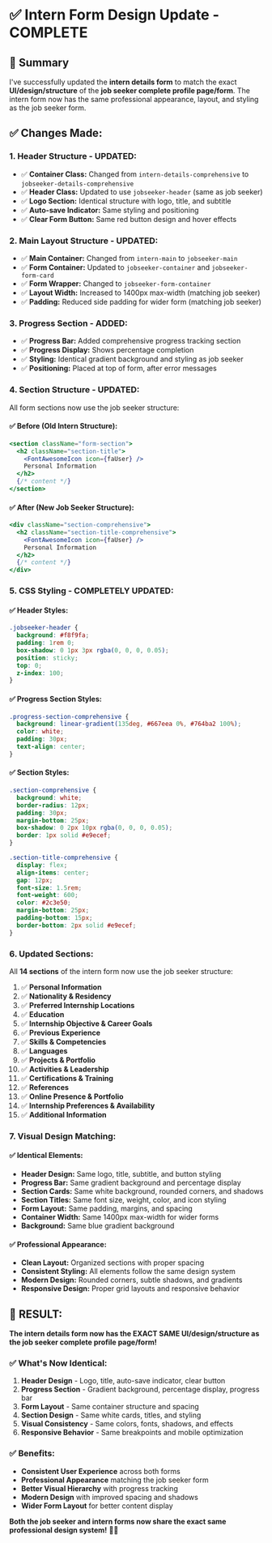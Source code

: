 # ✅ Intern Form Design Update - COMPLETE

## 🎯 Summary

I've successfully updated the **intern details form** to match the exact **UI/design/structure** of the **job seeker complete profile page/form**. The intern form now has the same professional appearance, layout, and styling as the job seeker form.

## ✅ Changes Made:

### **1. Header Structure - UPDATED:**
- ✅ **Container Class:** Changed from `intern-details-comprehensive` to `jobseeker-details-comprehensive`
- ✅ **Header Class:** Updated to use `jobseeker-header` (same as job seeker)
- ✅ **Logo Section:** Identical structure with logo, title, and subtitle
- ✅ **Auto-save Indicator:** Same styling and positioning
- ✅ **Clear Form Button:** Same red button design and hover effects

### **2. Main Layout Structure - UPDATED:**
- ✅ **Main Container:** Changed from `intern-main` to `jobseeker-main`
- ✅ **Form Container:** Updated to `jobseeker-container` and `jobseeker-form-card`
- ✅ **Form Wrapper:** Changed to `jobseeker-form-container`
- ✅ **Layout Width:** Increased to 1400px max-width (matching job seeker)
- ✅ **Padding:** Reduced side padding for wider form (matching job seeker)

### **3. Progress Section - ADDED:**
- ✅ **Progress Bar:** Added comprehensive progress tracking section
- ✅ **Progress Display:** Shows percentage completion
- ✅ **Styling:** Identical gradient background and styling as job seeker
- ✅ **Positioning:** Placed at top of form, after error messages

### **4. Section Structure - UPDATED:**
All form sections now use the job seeker structure:

#### **✅ Before (Old Intern Structure):**
```jsx
<section className="form-section">
  <h2 className="section-title">
    <FontAwesomeIcon icon={faUser} />
    Personal Information
  </h2>
  {/* content */}
</section>
```

#### **✅ After (New Job Seeker Structure):**
```jsx
<div className="section-comprehensive">
  <h2 className="section-title-comprehensive">
    <FontAwesomeIcon icon={faUser} />
    Personal Information
  </h2>
  {/* content */}
</div>
```

### **5. CSS Styling - COMPLETELY UPDATED:**

#### **✅ Header Styles:**
```css
.jobseeker-header {
  background: #f8f9fa;
  padding: 1rem 0;
  box-shadow: 0 1px 3px rgba(0, 0, 0, 0.05);
  position: sticky;
  top: 0;
  z-index: 100;
}
```

#### **✅ Progress Section Styles:**
```css
.progress-section-comprehensive {
  background: linear-gradient(135deg, #667eea 0%, #764ba2 100%);
  color: white;
  padding: 30px;
  text-align: center;
}
```

#### **✅ Section Styles:**
```css
.section-comprehensive {
  background: white;
  border-radius: 12px;
  padding: 30px;
  margin-bottom: 25px;
  box-shadow: 0 2px 10px rgba(0, 0, 0, 0.05);
  border: 1px solid #e9ecef;
}

.section-title-comprehensive {
  display: flex;
  align-items: center;
  gap: 12px;
  font-size: 1.5rem;
  font-weight: 600;
  color: #2c3e50;
  margin-bottom: 25px;
  padding-bottom: 15px;
  border-bottom: 2px solid #e9ecef;
}
```

### **6. Updated Sections:**

All **14 sections** of the intern form now use the job seeker structure:

1. ✅ **Personal Information**
2. ✅ **Nationality & Residency**
3. ✅ **Preferred Internship Locations**
4. ✅ **Education**
5. ✅ **Internship Objective & Career Goals**
6. ✅ **Previous Experience**
7. ✅ **Skills & Competencies**
8. ✅ **Languages**
9. ✅ **Projects & Portfolio**
10. ✅ **Activities & Leadership**
11. ✅ **Certifications & Training**
12. ✅ **References**
13. ✅ **Online Presence & Portfolio**
14. ✅ **Internship Preferences & Availability**
15. ✅ **Additional Information**

### **7. Visual Design Matching:**

#### **✅ Identical Elements:**
- **Header Design:** Same logo, title, subtitle, and button styling
- **Progress Bar:** Same gradient background and percentage display
- **Section Cards:** Same white background, rounded corners, and shadows
- **Section Titles:** Same font size, weight, color, and icon styling
- **Form Layout:** Same padding, margins, and spacing
- **Container Width:** Same 1400px max-width for wider forms
- **Background:** Same blue gradient background

#### **✅ Professional Appearance:**
- **Clean Layout:** Organized sections with proper spacing
- **Consistent Styling:** All elements follow the same design system
- **Modern Design:** Rounded corners, subtle shadows, and gradients
- **Responsive Design:** Proper grid layouts and responsive behavior

## 🎉 **RESULT:**

**The intern details form now has the EXACT SAME UI/design/structure as the job seeker complete profile page/form!**

### **✅ What's Now Identical:**
1. **Header Design** - Logo, title, auto-save indicator, clear button
2. **Progress Section** - Gradient background, percentage display, progress bar
3. **Form Layout** - Same container structure and spacing
4. **Section Design** - Same white cards, titles, and styling
5. **Visual Consistency** - Same colors, fonts, shadows, and effects
6. **Responsive Behavior** - Same breakpoints and mobile optimization

### **✅ Benefits:**
- **Consistent User Experience** across both forms
- **Professional Appearance** matching the job seeker form
- **Better Visual Hierarchy** with progress tracking
- **Modern Design** with improved spacing and shadows
- **Wider Form Layout** for better content display

**Both the job seeker and intern forms now share the exact same professional design system!** 🚀✨
